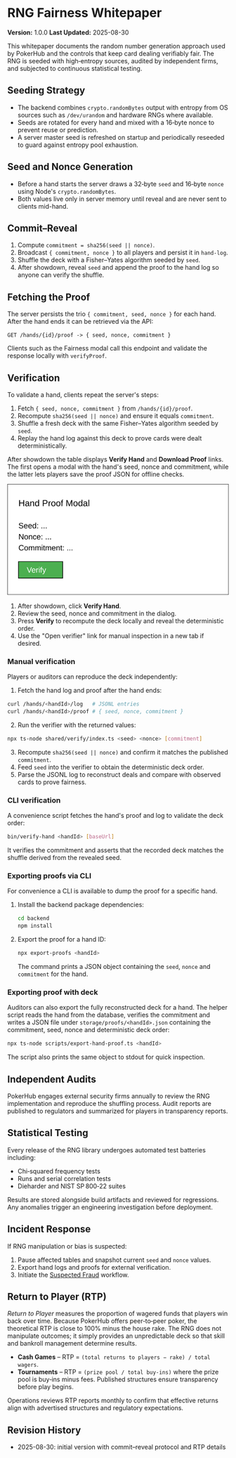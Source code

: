 # RNG Fairness Whitepaper

**Version:** 1.0.0
**Last Updated:** 2025-08-30

This whitepaper documents the random number generation approach used by PokerHub
and the controls that keep card dealing verifiably fair. The RNG is seeded with
high‑entropy sources, audited by independent firms, and subjected to continuous
statistical testing.

## Seeding Strategy

- The backend combines `crypto.randomBytes` output with entropy from OS sources
  such as `/dev/urandom` and hardware RNGs where available.
- Seeds are rotated for every hand and mixed with a 16‑byte nonce to prevent
  reuse or prediction.
- A server master seed is refreshed on startup and periodically reseeded to
  guard against entropy pool exhaustion.

## Seed and Nonce Generation
- Before a hand starts the server draws a 32‑byte `seed` and 16‑byte `nonce`
  using Node's `crypto.randomBytes`.
- Both values live only in server memory until reveal and are never sent to
  clients mid-hand.

## Commit–Reveal
1. Compute `commitment = sha256(seed || nonce)`.
2. Broadcast `{ commitment, nonce }` to all players and persist it in `hand-log`.
3. Shuffle the deck with a Fisher–Yates algorithm seeded by `seed`.
4. After showdown, reveal `seed` and append the proof to the hand log so anyone can verify the shuffle.

## Fetching the Proof

The server persists the trio `{ commitment, seed, nonce }` for each hand. After the hand ends it can be
retrieved via the API:

```http
GET /hands/{id}/proof -> { seed, nonce, commitment }
```

Clients such as the Fairness modal call this endpoint and validate the response locally with `verifyProof`.

## Verification

To validate a hand, clients repeat the server's steps:

1. Fetch `{ seed, nonce, commitment }` from `/hands/{id}/proof`.
2. Recompute `sha256(seed || nonce)` and ensure it equals `commitment`.
3. Shuffle a fresh deck with the same Fisher–Yates algorithm seeded by `seed`.
4. Replay the hand log against this deck to prove cards were dealt deterministically.

After showdown the table displays **Verify Hand** and **Download Proof** links. The
first opens a modal with the hand's seed, nonce and commitment, while the latter
lets players save the proof JSON for offline checks.

![Hand proof modal](./images/hand-proof-modal.svg)

1. After showdown, click **Verify Hand**.
2. Review the seed, nonce and commitment in the dialog.
3. Press **Verify** to recompute the deck locally and reveal the deterministic order.
4. Use the "Open verifier" link for manual inspection in a new tab if desired.

### Manual verification

Players or auditors can reproduce the deck independently:

1. Fetch the hand log and proof after the hand ends:

```sh
curl /hands/<handId>/log   # JSONL entries
curl /hands/<handId>/proof # { seed, nonce, commitment }
```

2. Run the verifier with the returned values:

```sh
npx ts-node shared/verify/index.ts <seed> <nonce> [commitment]
```

3. Recompute `sha256(seed || nonce)` and confirm it matches the published `commitment`.
4. Feed `seed` into the verifier to obtain the deterministic deck order.
5. Parse the JSONL log to reconstruct deals and compare with observed cards to prove fairness.

### CLI verification

A convenience script fetches the hand's proof and log to validate the deck order:

```sh
bin/verify-hand <handId> [baseUrl]
```

It verifies the commitment and asserts that the recorded deck matches the
shuffle derived from the revealed seed.

### Exporting proofs via CLI

For convenience a CLI is available to dump the proof for a specific hand.

1. Install the backend package dependencies:

   ```sh
   cd backend
   npm install
   ```

2. Export the proof for a hand ID:

   ```sh
   npx export-proofs <handId>
   ```

   The command prints a JSON object containing the `seed`, `nonce` and `commitment` for the hand.

### Exporting proof with deck

Auditors can also export the fully reconstructed deck for a hand. The helper
script reads the hand from the database, verifies the commitment and writes a
JSON file under `storage/proofs/<handId>.json` containing the commitment, seed,
nonce and deterministic deck order:

```sh
npx ts-node scripts/export-hand-proof.ts <handId>
```

The script also prints the same object to stdout for quick inspection.

## Independent Audits

PokerHub engages external security firms annually to review the RNG
implementation and reproduce the shuffling process. Audit reports are published
to regulators and summarized for players in transparency reports.

## Statistical Testing

Every release of the RNG library undergoes automated test batteries including:

- Chi‑squared frequency tests
- Runs and serial correlation tests
- Dieharder and NIST SP 800‑22 suites

Results are stored alongside build artifacts and reviewed for regressions. Any
anomalies trigger an engineering investigation before deployment.


## Incident Response

If RNG manipulation or bias is suspected:

1. Pause affected tables and snapshot current `seed` and `nonce` values.
2. Export hand logs and proofs for external verification.
3. Initiate the [Suspected Fraud](./security/incident-response.md#suspected-fraud) workflow.

## Return to Player (RTP)

*Return to Player* measures the proportion of wagered funds that players win
back over time. Because PokerHub offers peer‑to‑peer poker, the theoretical RTP
is close to 100% minus the house rake. The RNG does not manipulate outcomes; it
simply provides an unpredictable deck so that skill and bankroll management
determine results.

- **Cash Games** – RTP = `(total returns to players − rake) / total wagers`.
- **Tournaments** – RTP = `(prize pool / total buy‑ins)` where the prize pool is
  buy‑ins minus fees. Published structures ensure transparency before play
  begins.

Operations reviews RTP reports monthly to confirm that effective returns align
with advertised structures and regulatory expectations.

## Revision History
- 2025-08-30: initial version with commit–reveal protocol and RTP details

